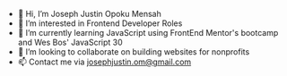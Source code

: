 - 👋 Hi, I’m Joseph Justin Opoku Mensah
- 👀 I’m interested in Frontend Developer Roles
- 🌱 I’m currently learning JavaScript using FrontEnd Mentor's bootcamp and Wes Bos' JavaScript 30
- 💞️ I’m looking to collaborate on building websites for nonprofits
- 📫 Contact me via josephjustin.om@gmail.com

<!---
JustinJoe/JustinJoe is a ✨ special ✨ repository because its `README.md` (this file) appears on your GitHub profile.
You can click the Preview link to take a look at your changes.
--->
